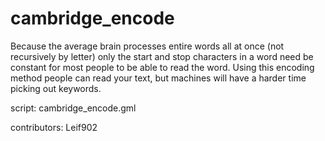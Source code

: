 cambridge_encode
================

Because the average brain processes entire words all at once (not
recursively by letter) only the start and stop characters in a word need be
constant for most people to be able to read the word. Using this encoding
method people can read your text, but machines will have a harder time
picking out keywords.

script: cambridge_encode.gml

contributors: Leif902
